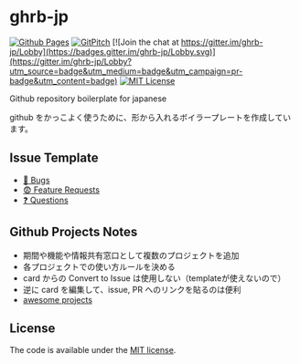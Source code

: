 # ghrb-jp

[![Github Pages](https://img.shields.io/badge/pages-ghrb--jp-blue.svg)](https://officel.github.io/ghrb-jp/)
[![GitPitch](https://gitpitch.com/assets/badge.svg)](https://gitpitch.com/officel/ghrb-jp/master?grs=github&t=moon)
[![Join the chat at https://gitter.im/ghrb-jp/Lobby](https://badges.gitter.im/ghrb-jp/Lobby.svg)](https://gitter.im/ghrb-jp/Lobby?utm_source=badge&utm_medium=badge&utm_campaign=pr-badge&utm_content=badge)
[![MIT License](http://img.shields.io/badge/license-MIT-blue.svg?style=flat)](LICENSE)


Github repository boilerplate for japanese

github をかっこよく使うために、形から入れるボイラープレートを作成しています。

## Issue Template

* [:bug: Bugs](https://github.com/officel/ghrb-jp/issues/new?template=bugs.md)
* [:fearful: Feature Requests](https://github.com/officel/ghrb-jp/issues/new?template=feature.md)
* [:question: Questions](https://github.com/officel/ghrb-jp/issues/new?template=question.md)

## Github Projects Notes

* 期間や機能や情報共有窓口として複数のプロジェクトを追加
* 各プロジェクトでの使い方ルールを決める
* card からの Convert to Issue は使用しない（templateが使えないので）
* 逆に card を編集して、issue, PR へのリンクを貼るのは便利
* [awesome projects](https://github.com/officel/ghrb-jp/projects/3)

## License

The code is available under the [MIT license](LICENSE).
